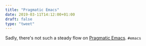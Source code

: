 ```yaml
---
title: "Pragmatic Emacs"
date: 2019-03-11T14:12:00+01:00
draft: false
type: "tweet"
---
```


Sadly, there's not such a steady flow on [Pragmatic Emacs](http://pragmaticemacs.com). `#emacs`
